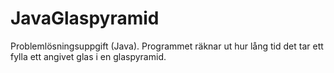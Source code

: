 # JavaGlaspyramid
Problemlösningsuppgift (Java).  Programmet räknar ut hur lång tid det tar ett fylla ett angivet glas i en glaspyramid.
